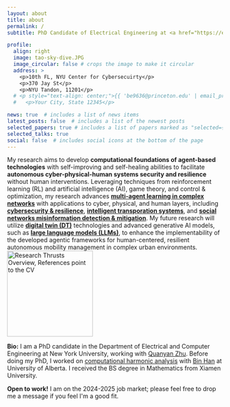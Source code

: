 ```yaml
---
layout: about
title: about
permalink: /
subtitle: PhD Candidate of Electrical Engineering at <a href="https://engineering.nyu.edu/"> New York University </a>.

profile:
  align: right
  image: tao-sky-dive.JPG
  image_circular: false # crops the image to make it circular
  address: >
    <p>10th FL, NYU Center for Cybersecuirty</p>
    <p>370 Jay St</p>
    <p>NYU Tandon, 11201</p>
  # <p style="text-align: center;">{{ 'be9636@princeton.edu' | email_protect }}</p>
  #   <p>Your City, State 12345</p>

news: true  # includes a list of news items
latest_posts: false  # includes a list of the newest posts
selected_papers: true # includes a list of papers marked as "selected={true}"
selected_talks: true
social: false  # includes social icons at the bottom of the page
---
```


My research aims to develop <b>computational foundations of agent-based technologies</b> with self-improving and self-healing abilities to facilitate <b>autonomous cyber-physical-human systems security and resilience</b> without human interventions. Leveraging techniques from reinforcement learning (RL) and artificial intelligence (AI), game theory, and control \& optimization, my research advances [<b>multi-agent learning in complex networks</b>](https://doi.org/10.1016/j.arcontrol.2022.03.003) with applications to cyber, physical, and human layers, including [<b>cybersecurity \& resilience</b>](https://arxiv.org/abs/2402.12499), [<b>intelligent transporation systems</b>](https://doi.org/10.1016/j.trc.2024.104804), and [<b>social networks misinformation detection \& mitigation</b>](https://doi.org/10.23919/WiOpt58741.2023.10349848). My future research will utilize [<b>digital twin (DT)</b>](https://arxiv.org/abs/2407.15025) technologies and advanced generative AI models, such as [<b>large language models (LLMs)</b>](https://arxiv.org/abs/2403.10570), to enhance the implementability of the developed agentic frameworks for human-centered, resilient autonomous mobility management in complex urban environments.
<img src="/assets/img/cphs.png." alt="Research Thrusts Overview, References point to the CV" width="200"/>

**Bio:** I am a PhD candidate in the Department of Electrical and Computer Engineering at New York University, working with [Quanyan Zhu](https://wp.nyu.edu/quanyan/). Before doing my PhD, I worked on [computational harmonic analysis](https://www.sciencedirect.com/science/article/pii/S0893965918304221) with [Bin Han](https://sites.ualberta.ca/~bhan/) at University of Alberta. I received the BS degree in Mathematics from Xiamen University. 

**Open to work!** I am on the 2024-2025 job market; please feel free to drop me a message if you feel I'm a good fit.
